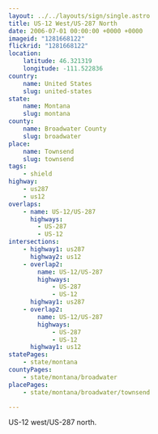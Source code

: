 ```yaml
---
layout: ../../layouts/sign/single.astro
title: US-12 West/US-287 North
date: 2006-07-01 00:00:00 +0000 +0000
imageid: "1281668122"
flickrid: "1281668122"
location:
    latitude: 46.321319
    longitude: -111.522836
country:
    name: United States
    slug: united-states
state:
    name: Montana
    slug: montana
county:
    name: Broadwater County
    slug: broadwater
place:
    name: Townsend
    slug: townsend
tags:
    - shield
highway:
    - us287
    - us12
overlaps:
    - name: US-12/US-287
      highways:
        - US-287
        - US-12
intersections:
    - highway1: us287
      highway2: us12
    - overlap2:
        name: US-12/US-287
        highways:
            - US-287
            - US-12
      highway1: us287
    - overlap2:
        name: US-12/US-287
        highways:
            - US-287
            - US-12
      highway1: us12
statePages:
    - state/montana
countyPages:
    - state/montana/broadwater
placePages:
    - state/montana/broadwater/townsend

---
```

US-12 west/US-287 north.